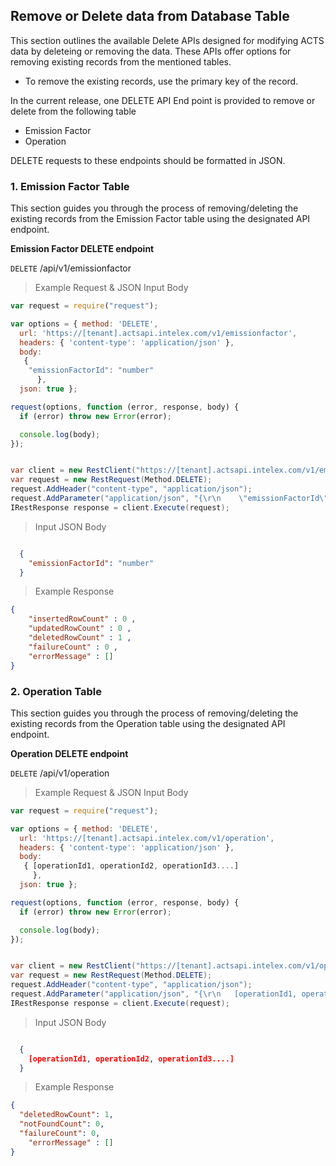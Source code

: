 ## Remove or Delete data from Database Table

This section outlines the available Delete APIs designed for modifying ACTS data by deleteing or removing the data. These APIs offer options for removing existing records from the mentioned tables. 

* To remove the existing records, use the primary key of the record.

In the current release, one DELETE API End point is provided to remove or delete from the following table 

* Emission Factor
* Operation

DELETE requests to these endpoints should be formatted in JSON.

### 1. Emission Factor Table 

This section guides you through the process of removing/deleting the existing records from the Emission Factor table using the designated API endpoint.

**Emission Factor DELETE endpoint**

`DELETE` /api/v1/emissionfactor

> Example Request & JSON Input Body 

```javascript
var request = require("request");

var options = { method: 'DELETE',
  url: 'https://[tenant].actsapi.intelex.com/v1/emissionfactor',
  headers: { 'content-type': 'application/json' },
  body:
   { 
    "emissionFactorId": "number"
      },
  json: true };

request(options, function (error, response, body) {
  if (error) throw new Error(error);

  console.log(body);
});
```

```csharp

var client = new RestClient("https://[tenant].actsapi.intelex.com/v1/emissionfactor");
var request = new RestRequest(Method.DELETE);
request.AddHeader("content-type", "application/json");
request.AddParameter("application/json", "{\r\n    \"emissionFactorId\": \"number\"\r\n}", ParameterType.RequestBody);
IRestResponse response = client.Execute(request);
```
> Input JSON Body

```json

  {
    "emissionFactorId": "number"
  }

```
> Example Response

```json
{
	"insertedRowCount" : 0 , 
	"updatedRowCount" : 0 ,
	"deletedRowCount" : 1 ,
	"failureCount" : 0 ,
	"errorMessage" : []
}

```


### 2. Operation Table 

This section guides you through the process of removing/deleting the existing records from the Operation table using the designated API endpoint.

**Operation DELETE endpoint**

`DELETE` /api/v1/operation

> Example Request & JSON Input Body 

```javascript
var request = require("request");

var options = { method: 'DELETE',
  url: 'https://[tenant].actsapi.intelex.com/v1/operation',
  headers: { 'content-type': 'application/json' },
  body:
   { [operationId1, operationId2, operationId3....]
	 },
  json: true };

request(options, function (error, response, body) {
  if (error) throw new Error(error);

  console.log(body);
});
```

```csharp

var client = new RestClient("https://[tenant].actsapi.intelex.com/v1/operation");
var request = new RestRequest(Method.DELETE);
request.AddHeader("content-type", "application/json");
request.AddParameter("application/json", "{\r\n   [operationId1, operationId2, operationId3....]\r\n}", ParameterType.RequestBody);
IRestResponse response = client.Execute(request);
```

> Input JSON Body

```json

  {
    [operationId1, operationId2, operationId3....]
  }

```
> Example Response

```json
{
  "deletedRowCount": 1,
  "notFoundCount": 0,
  "failureCount": 0,
	"errorMessage" : []
}

```

